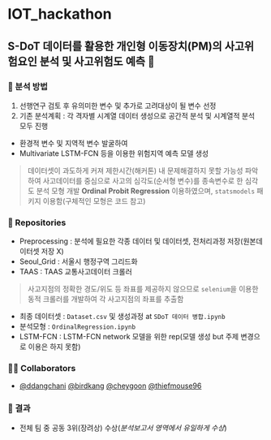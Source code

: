 # IOT_hackathon

## S-DoT 데이터를 활용한 개인형 이동장치(PM)의 사고위험요인 분석 및 사고위험도 예측 🛴

### 📝 분석 방법
1. 선행연구 검토 후 유의미한 변수 및 추가로 고려대상이 될 변수 선정
2. 기존 분석계획 : 각 격자별 시계열 데이터 생성으로 공간적 분석 및 시계열적 분석 모두 진행
- 환경적 변수 및 지역적 변수 발굴하여
- Multivariate LSTM-FCN 등을 이용한 위험지역 예측 모델 생성
  
> 데이터셋이 과도하게 커져 제한시간(해커톤) 내 문제해결하지 못할 가능성 파악하여
> 사고데이터를 중심으로 사고의 심각도(순서형 변수)를 종속변수로 한 심각도 분석 모형 개발
> **Ordinal Probit Regression** 이용하였으며, `statsmodels` 패키지 이용함(구체적인 모형은 코드 참고)


### 📂 Repositories
- Preprocessing : 분석에 필요한 각종 데이터 및 데이터셋, 전처리과정 저장(원본데이터셋 저장 X)
- Seoul_Grid : 서울시 행정구역 그리드화
- TAAS : TAAS 교통사고데이터 크롤러
> 사고지점의 정확한 경도/위도 등 좌표를 제공하지 않으므로 `selenium`을 이용한 동적 크롤러를 개발하여 각 사고지점의 좌표를 추출함
- 최종 데이터셋 : `Dataset.csv` 및 생성과정 at `SDoT 데이터 병합.ipynb`
- 분석모형 : `OrdinalRegression.ipynb`
- LSTM-FCN : LSTM-FCN network 모델을 위한 rep(모델 생성 but 주제 변경으로 이용은 하지 못함)

### 👮‍♂️ Collaborators
- [@ddangchani](https://github.com/ddangchani) [@birdkang](https://github.com/birdkang) [@cheygoon](https://github.com/cheygoon) [@thiefmouse96](https://github.com/thiefmouse96)

### 🥉 결과
- 전체 팀 중 공동 3위(장려상) 수상(*분석보고서 영역에서 유일하게 수상*)
